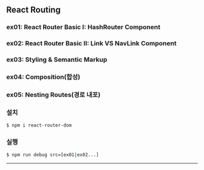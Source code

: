 ## React Routing

### ex01: React Router Basic I: HashRouter Component
### ex02: React Router Basic II: Link VS NavLink Component
### ex03: Styling & Semantic Markup
### ex04: Composition(합성)
### ex05: Nesting Routes(경로 내포)


### 설치
```bash
$ npm i react-router-dom
```

### 실행
```bash
$ npm run debug src=[ex01|ex02...]
```
---


